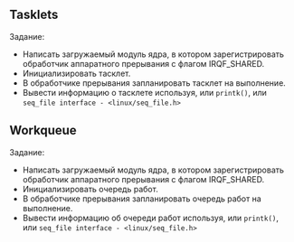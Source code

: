 ## Tasklets

Задание:
- Написать загружаемый модуль ядра, в котором зарегистрировать обработчик аппаратного прерывания с флагом IRQF_SHARED.
- Инициализировать тасклет.
- В обработчике прерывания запланировать тасклет на выполнение.
- Вывести информацию о тасклете используя, или `printk()`, или `seq_file interface - <linux/seq_file.h>` 

## Workqueue

Задание:
- Написать загружаемый модуль ядра, в котором зарегистрировать обработчик аппаратного прерывания с флагом IRQF_SHARED.
- Инициализировать очередь работ.
- В обработчике прерывания запланировать очередь работ на выполнение.
- Вывести информацию об очереди работ используя, или `printk()`, или `seq_file interface - <linux/seq_file.h>`
